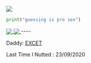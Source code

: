 ![](https://komarev.com/ghpvc/?username=afourteenn&color=39D353)

```py
print("guessing is pro sex")
```
    
  


<a href="https://github.com/anuraghazra/github-readme-stats">
  <img align="center" src="https://github-readme-stats.vercel.app/api?username=afourteenn&hide=stars,issues&count_private=true&show_icons=true&theme=gotham"/>
</a>
<a href="https://github.com/anuraghazra/github-readme-stats">
  <img align="center" src="https://github-readme-stats.vercel.app/api/top-langs/?username=afourteenn&layout=compact&theme=gotham" />
</a>
----

Daddy: [EXCET](https://github.com/afourteenn)

Last Time I Nutted : 23/09/2020
